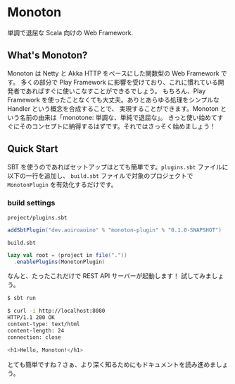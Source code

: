 # Monoton

単調で退屈な Scala 向けの Web Framework.

## What's Monoton?

Monoton は Netty と Akka HTTP をベースにした関数型の Web Framework です。
多くの部分で Play Framework に影響を受けており、これに慣れている開発者であればすぐに使いこなすことができるでしょう。
もちろん、Play Framework を使ったことなくても大丈夫。ありとあらゆる処理をシンプルな Handler という概念を合成することで、
実現することができます。Monoton という名前の由来は「monotone: 単調な、単純で退屈な」。
きっと使い始めてすぐにそのコンセプトに納得するはずです。それではさっそく始めましょう！


## Quick Start

SBT を使うのであればセットアップはとても簡単です。`plugins.sbt` ファイルに以下の一行を追加し、
`build.sbt` ファイルで対象のプロジェクトで `MonotonPlugin` を有効化するだけです。

### build settings

`project/plugins.sbt`

```scala
addSbtPlugin("dev.aoiroaoino" % "monoton-plugin" % "0.1.0-SNAPSHOT")
```

`build.sbt`

```scala
lazy val root = (project in file("."))
  .enablePlugins(MonotonPlugin)
```

なんと、たったこれだけで REST API サーバーが起動します！
試してみましょう。

```bash
$ sbt run
```

```bash
$ curl -i http://localhost:8080
HTTP/1.1 200 OK
content-type: text/html
content-length: 24
connection: close

<h1>Hello, Monoton!</h1>
```

とても簡単ですね？さぁ、より深く知るためにもドキュメントを読み進めましょう。
